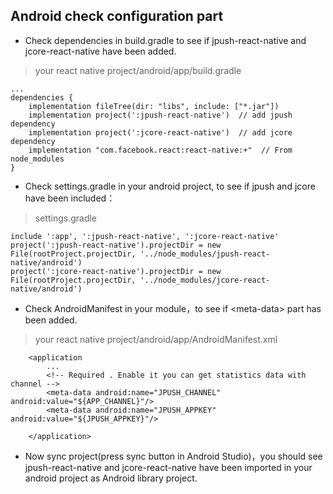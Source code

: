 ## Android check configuration part

* Check dependencies in build.gradle to see if jpush-react-native and jcore-react-native have been added.

> your react native project/android/app/build.gradle

```
...
dependencies {
    implementation fileTree(dir: "libs", include: ["*.jar"])
    implementation project(':jpush-react-native')  // add jpush dependency
    implementation project(':jcore-react-native')  // add jcore dependency
    implementation "com.facebook.react:react-native:+"  // From node_modules
}
```

* Check settings.gradle in your android project, to see if jpush and jcore have been included：

> settings.gradle

```
include ':app', ':jpush-react-native', ':jcore-react-native'
project(':jpush-react-native').projectDir = new File(rootProject.projectDir, '../node_modules/jpush-react-native/android')
project(':jcore-react-native').projectDir = new File(rootProject.projectDir, '../node_modules/jcore-react-native/android')
```

* Check AndroidManifest in your module，to see if \<meta-data> part has been added.

> your react native project/android/app/AndroidManifest.xml

```
    <application
        ...
        <!-- Required . Enable it you can get statistics data with channel -->
        <meta-data android:name="JPUSH_CHANNEL" android:value="${APP_CHANNEL}"/>
        <meta-data android:name="JPUSH_APPKEY" android:value="${JPUSH_APPKEY}"/>

    </application>
```

* Now sync project(press sync button in Android Studio)，you should see jpush-react-native and jcore-react-native have been imported in your android project as Android library project.
